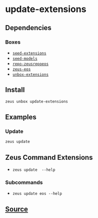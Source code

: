 
update-extensions
====================







## Dependencies
### Boxes
* [`seed-extensions`](seed-extensions.md)
* [`seed-models`](seed-models.md)
* [`repo-zeusrepoeos`](repo-zeusrepoeos.md)
* [`zeus-eos`](zeus-eos.md)
* [`unbox-extensions`](unbox-extensions.md)




## Install
```bash
zeus unbox update-extensions
```
## Examples
### Update 
```bash
zeus update
```

## Zeus Command Extensions
* ```zeus update  --help```
### Subcommands
* ```zeus update eos --help```






## [Source](https://github.com/liquidapps-io/zeus-sdk/tree/master/boxes/groups/repos/update-extensions)